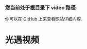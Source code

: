 ### 您当前处于[根目录](../)下 **video** 路径

你可以在 [GitHub](https://github.com/SimonLiu296/simonliu296.github.io) 上来查看网站详细内容.

# 光遇视频



<link rel="stylesheet" href="https://cdn.bootcss.com/dplayer/1.25.0/DPlayer.min.css" />

<div id="dplayer"></div>
<script src="./DPlayer.min.js"></script>
<script src="https://cdn.jsdelivr.net/npm/hls.js@latest"></script>
<script>const dp = new DPlayer({
    container: document.getElementById('dplayer'),
    autoplay: true, // 不自动播放
    theme: '#FADFA3', // 主题
    loop: true, // 循环播放
    lang: 'zh-cn', // 语言
    hotkey: true, // 热键
    preload: 'auto', // 预加载
    volume: 0.5, // 音量
    mutex: true, // 多个视频互斥
    video: {
        url: './data/dataindex.m3u8',
        type: 'hls'
    },
    // 视频右键菜单
    contextmenu: [
        {
            text: '关于simonliu296',
            link: 'https://github.com/simonliu296',
        },
        {
            text: 'dplayer',
            click: (player) => {
                console.log(player);
            },
        },
    ],
});
</script>



